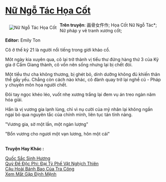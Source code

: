 <a href="https://utruyen.com/truyen/nu-ngo-tac-hoa-cot/17504/" title="Nữ Ngỗ Tác Họa Cốt"><h1>Nữ Ngỗ Tác Họa Cốt</h1></a><div style="display:table"><img align="right" style="float: left; padding: 10px;" src="https://utruyen.com/images/story/200x260/nu-ngo-tac-hoa-cot.jpg" alt="Nữ Ngỗ Tác Họa Cốt"><b>Trên truyện</b>: 画骨女仵作; Họa Cốt Nữ Ngỗ Tác*; Nữ pháp y vẽ tranh xương cốt; <p></p><b>Editor:</b> Emily Ton<p></p>Cô ở thế kỷ 21 là người nổi tiếng trong giới khảo cổ.<p></p>Môt ngày kia xuyên qua, cô lại trở thành vị tiểu thư đứng hàng thứ 3 của Kỷ gia ở Cẩm Giang thành, cô vốn nên sống nhưng lại bị chết đói.<p></p>Một tiểu thư cha không thương, bị ghét bỏ, dinh dưỡng không đủ khiến thân thể gầy yếu. Chẳng còn cách nào khác, cô đành quay trở lại nghề cũ - Pháp y chuyên môn họa người chết.<p></p>Đôi tay ngọc khéo léo, vuốt nhẹ xương trắng lại đem vụ án treo ngàn năm hóa giải.<p></p>Hắn là vị vương gia lạnh lùng, chỉ vì nụ cười của mỹ nhân lại không ngần ngại bỏ qua nguyên tắc của chính mình, liên tục tán tỉnh nàng.<p></p>"Vương gia, sờ một lần, một ngàn lượng"<p></p>"Bổn vương cho ngươi một vạn lương, hôn một cái"</div><p><br><b>Truyện Hay Khác :</b></p><a href="https://utruyen.com/truyen/quoc-sac-sinh-huong/17485/" alt="Quốc Sắc Sinh Hương">Quốc Sắc Sinh Hương</a><br/><a href="https://github.com/quanluxury/ngontinhhot/tree/master/truyenhay/17407/" alt="Quỷ Đế Độc Phi: Đại Tỷ Phế Vật Nghịch Thiên">Quỷ Đế Độc Phi: Đại Tỷ Phế Vật Nghịch Thiên</a><br/><a href="https://truyenngontinhay.wordpress.com/2019/10/03/cau-hoai-banh-bao-cua-tra-cong/" alt="Cậu Hoài Bánh Bao Của Tra Công">Cậu Hoài Bánh Bao Của Tra Công</a><br/><a href="https://truyenngontinhay.wordpress.com/2019/10/03/xem-mat-gap-dinh-menh/" alt="Xem Mắt Gặp Định Mệnh">Xem Mắt Gặp Định Mệnh</a><br/>